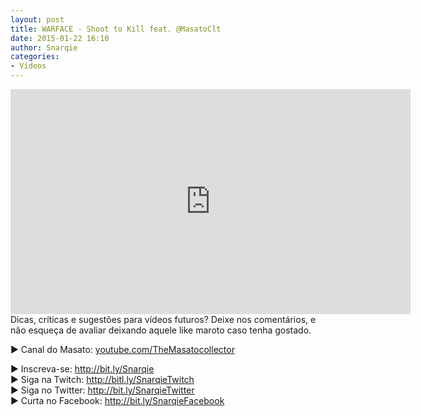 ```yaml
---
layout: post
title: WARFACE - Shoot to Kill feat. @MasatoClt
date: 2015-01-22 16:10
author: Snarqie
categories:
- Vídeos
---
```

<iframe width="640" height="360" src="https://www.youtube.com/embed/Fg_LCb9YtCw?rel=0&amp;showinfo=0" frameborder="0" allowfullscreen></iframe>
Dicas, críticas e sugestões para vídeos futuros? Deixe nos comentários, e não esqueça de avaliar deixando aquele like maroto caso tenha gostado.

▶ Canal do Masato: <a href="https://www.youtube.com/user/TheMasatocollector">youtube.com/TheMasatocollector</a>

▶ Inscreva-se: <a href="http://bit.ly/Snarqie">http://bit.ly/Snarqie</a><br />
▶ Siga na Twitch: <a href="http://bitl.ly/SnarqieTwitch">http://bitl.ly/SnarqieTwitch</a><br />
▶ Siga no Twitter: <a href="http://bit.ly/SnarqieTwitter">http://bit.ly/SnarqieTwitter</a><br />
▶ Curta no Facebook: <a href="http://bit.ly/SnarqieFacebook">http://bit.ly/SnarqieFacebook</a>
